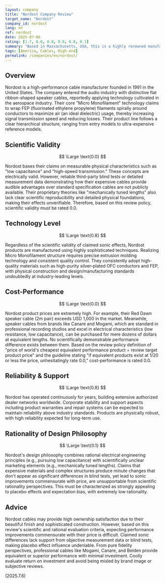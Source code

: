 ```yaml
---
layout: company
title: "Nordost Company Review"
target_name: "Nordost"
company_id: nordost
lang: en
ref: nordost
date: 2025-07-06
rating: [1.7, 0.0, 0.8, 0.0, 0.8, 0.1]
summary: "Based in Massachusetts, USA, this is a highly renowned manufacturer in the audio cable industry. Known for proprietary 'Micro Monofilament' technology and flat ribbon design. While products are meticulously manufactured, prices are extremely high. Claims of sonic improvement lack objective scientific evidence, and under our review policy's strict cost-performance evaluation, they score markedly low compared to inexpensive professional cables. Not recommended for users prioritizing scientific rationality and cost over brand prestige and subjective evaluation."
tags: [America, Cables, High-end]
permalink: /companies/en/nordost/
---
```

## Overview

Nordost is a high-performance cable manufacturer founded in 1991 in the United States. The company entered the audio industry with distinctive flat ribbon-shaped speaker cables, reportedly applying technology cultivated in the aerospace industry. Their core "Micro Monofilament" technology claims to wrap FEP (fluorinated ethylene propylene) filaments spirally around conductors to maximize air (an ideal dielectric) usage, thereby increasing signal transmission speed and reducing losses. Their product line follows a clear hierarchical structure, ranging from entry models to ultra-expensive reference models.

## Scientific Validity

$$ \Large \text{0.0} $$

Nordost bases their claims on measurable physical characteristics such as "low capacitance" and "high-speed transmission." These concepts are electrically valid. However, reliable third-party blind tests or detailed measurement data demonstrating how their expensive cables provide audible advantages over standard specification cables are not publicly available. Their proprietary theories like "mechanically tuned lengths" also lack clear scientific reproducibility and detailed physical foundations, making their effects unverifiable. Therefore, based on this review policy, scientific validity must be rated 0.0.

## Technology Level

$$ \Large \text{0.8} $$

Regardless of the scientific validity of claimed sonic effects, Nordost products are manufactured using highly sophisticated techniques. Realizing Micro Monofilament structure requires precise extrusion molding technology and consistent quality control. They consistently adopt high-quality materials such as high-purity silver-plated OFC conductors and FEP, with physical construction and design/manufacturing standards undoubtedly at industry-leading levels.

## Cost-Performance

$$ \Large \text{0.0} $$

Nordost product prices are extremely high. For example, their Red Dawn speaker cable (2m pair) exceeds USD 1,000 in the market. Meanwhile, speaker cables from brands like Canare and Mogami, which are standard in professional recording studios and excel in electrical characteristics (low resistance, low capacitance), can be purchased for mere dozens of dollars at equivalent lengths. No scientifically demonstrable performance difference exists between them. Based on the review policy definition of "price of world's cheapest equivalent performance product ÷ review target product price" and the guideline stating "if equivalent products exist at 1/20 or less the price, unhesitatingly rate 0.0," cost-performance is rated 0.0.

## Reliability & Support

$$ \Large \text{0.8} $$

Nordost has operated continuously for years, building extensive authorized dealer networks worldwide. Corporate stability and support aspects including product warranties and repair systems can be expected to maintain reliability above industry standards. Products are physically robust, with high reliability expected for long-term use.

## Rationality of Design Philosophy

$$ \Large \text{0.1} $$

Nordost's design philosophy combines rational electrical engineering principles (e.g., pursuing low capacitance) with scientifically unclear marketing elements (e.g., mechanically tuned lengths). Claims that expensive materials and complex structures produce minute changes that don't appear as significant differences in blind tests, yet lead to sonic improvements commensurate with price, are unsupportable from scientific rationality perspectives. This must be characterized as strongly appealing to placebo effects and expectation bias, with extremely low rationality.

## Advice

Nordost cables may provide high ownership satisfaction due to their beautiful finish and sophisticated construction. However, based on this review's scientific and rational evaluation criteria, expecting performance improvements commensurate with their price is difficult. Claimed sonic differences lack support from objective measurement data or blind tests, making placebo effect influence undeniable. From pure fidelity perspectives, professional cables like Mogami, Canare, and Belden provide equivalent or superior performance with minimal investment. Coolly evaluate return on investment and avoid being misled by brand image or subjective reviews.

(2025.7.6)
